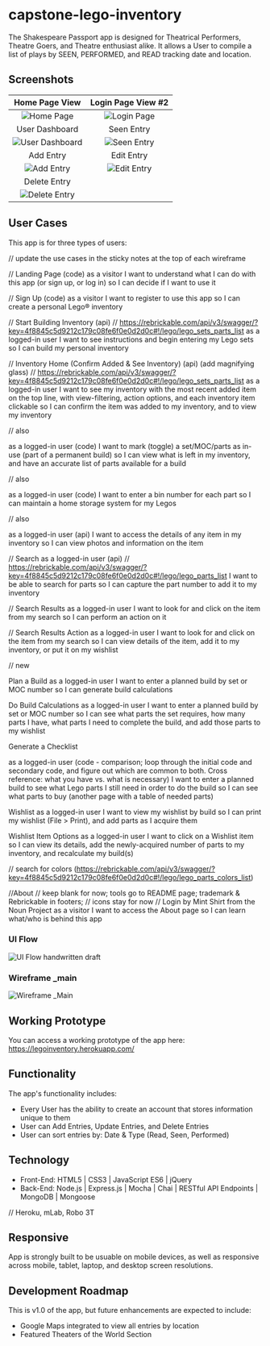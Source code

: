 # capstone-lego-inventory

The Shakespeare Passport app is designed for Theatrical Performers, Theatre Goers, and Theatre enthusiast alike. It allows a User to compile a list of plays by SEEN, PERFORMED, and READ tracking date and location.

## Screenshots

Home Page View | Login Page View #2
:-------------------------:|:-------------------------:
![Home Page](https://github.com/KatiLong/shakespeare-passport-node-capstone/blob/master/github-images/home-page.jpg)  |  ![Login Page](https://github.com/KatiLong/shakespeare-passport-node-capstone/blob/master/github-images/login.jpg)
User Dashboard | Seen Entry
![User Dashboard](https://github.com/KatiLong/shakespeare-passport-node-capstone/blob/master/github-images/user-dashboard.jpg) | ![Seen Entry](https://github.com/KatiLong/shakespeare-passport-node-capstone/blob/master/github-images/seen-entry.jpg)
Add Entry  | Edit Entry
![Add Entry](https://github.com/KatiLong/shakespeare-passport-node-capstone/blob/master/github-images/add-entry.jpg) | ![Edit Entry](https://github.com/KatiLong/shakespeare-passport-node-capstone/blob/master/github-images/edit-entry.jpg)
Delete Entry |
![Delete Entry](https://github.com/KatiLong/shakespeare-passport-node-capstone/blob/master/github-images/delete-entry.jpg) |

## User Cases
This app is for three types of users:


// update the use cases in the sticky notes at the top of each wireframe

// Landing Page (code)
as a visitor
I want to understand what I can do with this app (or sign up, or log in)
so I can decide if I want to use it

// Sign Up (code)
as a visitor
I want to register to use this app
so I can create a personal Lego® inventory

// Start Building Inventory (api)
// https://rebrickable.com/api/v3/swagger/?key=4f8845c5d9212c179c08fe6f0e0d2d0c#!/lego/lego_sets_parts_list
as a logged-in user
I want to see instructions and begin entering my Lego sets
so I can build my personal inventory

// Inventory Home (Confirm Added & See Inventory) (api) (add magnifying glass)
// https://rebrickable.com/api/v3/swagger/?key=4f8845c5d9212c179c08fe6f0e0d2d0c#!/lego/lego_sets_parts_list
as a logged-in user
I want to see my inventory with the most recent added item on the top line,
with view-filtering, action options, and each inventory item clickable
so I can confirm the item was added to my inventory, and to view my inventory

// also

as a logged-in user (code)
I want to mark (toggle) a set/MOC/parts as in-use (part of a permanent build)
so I can view what is left in my inventory, and have an accurate list of
parts available for a build

// also

as a logged-in user (code)
I want to enter a bin number for each part
so I can maintain a home storage system for my Legos

// also

as a logged-in user (api)
I want to access the details of any item in my inventory
so I can view photos and information on the item

// Search
as a logged-in user (api)
// https://rebrickable.com/api/v3/swagger/?key=4f8845c5d9212c179c08fe6f0e0d2d0c#!/lego/lego_parts_list
I want to be able to search for parts
so I can capture the part number to add it to my inventory

// Search Results
as a logged-in user
I want to look for and click on the item from my search
so I can perform an action on it

// Search Results Action
as a logged-in user
I want to look for and click on the item from my search
so I can view details of the item, add it to my inventory, or put it on my wishlist

// new

Plan a Build
as a logged-in user
I want to enter a planned build by set or MOC number
so I can generate build calculations


Do Build Calculations
as a logged-in user
I want to enter a planned build by set or MOC number
so I can see what parts the set requires, how many parts I have, what parts I need
to complete the build, and add those parts to my wishlist

Generate a Checklist

as a logged-in user (code - comparison; loop through the initial code and secondary code,
and figure out which are common to both. Cross reference: what you have vs. what is necessary)
I want to enter a planned build to see what Lego parts I still need in order to do the build
so I can see what parts to buy (another page with a table of needed parts)


Wishlist
as a logged-in user
I want to view my wishlist by build
so I can print my wishlist (File > Print), and add parts as I acquire them


Wishlist Item Options
as a logged-in user
I want to click on a Wishlist item
so I can view its details, add the newly-acquired number of parts to my inventory,
and recalculate my build(s)



// search for colors (https://rebrickable.com/api/v3/swagger/?key=4f8845c5d9212c179c08fe6f0e0d2d0c#!/lego/lego_parts_colors_list)


//About
// keep blank for now; tools go to README page; trademark & Rebrickable in footers;
// icons stay for now
// Login by Mint Shirt from the Noun Project
as a visitor
I want to access the About page
so I can learn what/who is behind this app

### UI Flow
![UI Flow handwritten draft](https://github.com/KatiLong/node-capstone/blob/master/github-images/node-capstone-user-flow.jpg)

### Wireframe _main
![Wireframe _Main](https://github.com/KatiLong/node-capstone/blob/master/github-images/wireframe-v1.jpg)

## Working Prototype
You can access a working prototype of the app here: https://legoinventory.herokuapp.com/

## Functionality
The app's functionality includes:
* Every User has the ability to create an account that stores information unique to them
* User can Add Entries, Update Entries, and Delete Entries
* User can sort entries by: Date & Type (Read, Seen, Performed)

## Technology
* Front-End: HTML5 | CSS3 | JavaScript ES6 | jQuery
* Back-End: Node.js | Express.js | Mocha | Chai | RESTful API Endpoints | MongoDB | Mongoose

// Heroku, mLab, Robo 3T

## Responsive
App is strongly built to be usuable on mobile devices, as well as responsive across mobile, tablet, laptop, and desktop screen resolutions.

## Development Roadmap
This is v1.0 of the app, but future enhancements are expected to include:
* Google Maps integrated to view all entries by location
* Featured Theaters of the World Section
